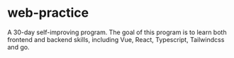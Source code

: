 # web-practice
A 30-day self-improving program. The goal of this program is to learn both frontend and backend skills, including Vue, React, Typescript, Tailwindcss and go.
